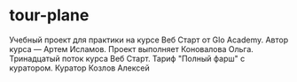 # tour-plane

Учебный проект для практики на курсе Веб Старт от Glo Academy. Автор курса — Артем Исламов.
Проект выполняет
Коновалова Ольга. Тринадцатый поток курса Веб Старт. Тариф "Полный фарш" с куратором.
Куратор
Козлов Алексей
